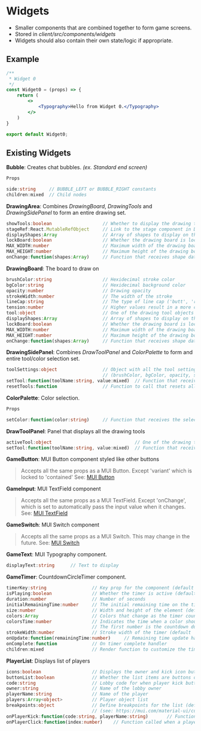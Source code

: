 # Widgets

- Smaller components that are combined together to form game screens.
- Stored in *client/src/components/widgets*
- Widgets should also contain their own state/logic if appropriate.

## Example

```jsx title="client/src/components/widgets/Widget0.js"
/**
 * Widget 0
 */
const Widget0 = (props) => {
    return (
        <>
            <Typography>Hello from Widget 0.</Typography>
        </>
    )
}

export default Widget0;
```

## Existing Widgets

**Bubble**: Creates chat bubbles. *(ex. Standard end screen)*
```ts
Props

side:string		// BUBBLE_LEFT or BUBBLE_RIGHT constants
children:mixed	// Child nodes
```

**DrawingArea**: Combines *DrawingBoard*, *DrawingTools* and *DrawingSidePanel*
to form an entire drawing set.
```ts
showTools:boolean					// Whether to display the drawing tools panel
stageRef:React.MutableRefObject 	// Link to the stage component in DrawingBoard
displayShapes:Array 				// Array of shapes to display on the DrawingBoard on load
lockBoard:boolean					// Whether the drawing board is locked to prevent drawing
MAX_WIDTH:number					// Maximum width of the drawing board
MAX_HEIGHT:number					// Maximum height of the drawing board
onChange:function(shapes:Array)		// Function that receives shape data when the state changes
```

**DrawingBoard**: The board to draw on
```ts
brushColor:string					// Hexidecimal stroke color
bgColor:string						// Hexidecimal background color
opacity:number						// Drawing opacity
strokeWidth:number					// The width of the stroke
lineCap:string						// The type of line cap ('butt', 'round', or 'square')
tension:number						// Higher values result in a more curvy line. 0 = no interpolation.
tool:object 						// One of the drawing tool objects defined in DrawingTools
displayShapes:Array 				// Array of shapes to display on the DrawingBoard on load
lockBoard:boolean					// Whether the drawing board is locked to prevent drawing
MAX_WIDTH:number					// Maximum width of the drawing board
MAX_HEIGHT:number					// Maximum height of the drawing board
onChange:function(shapes:Array)		// Function that receives shape data when the state changes
```

**DrawingSidePanel**: Combines *DrawToolPanel* and *ColorPalette* to form and entire tool/color
selection set.
```ts
toolSettings:object 				// Object with all the tool settings
									// (brushColor, bgColor, opacity, strokeWidth, lineCap, tension, tool)
setTool:function(toolName:string, value:mixed)	// Function that receives the name of the tool to and it's new value
resetTools:function 				// Function to call that resets all the tool settings
```

**ColorPalette**: Color selection.

```ts
Props

setColor:function(color:string)		// Function that receives the selected color (as hexidecimal)
```

**DrawToolPanel**: Panel that displays all the drawing tools
```ts
activeTool:object 								// One of the drawing tool objects defined in DrawingTools
setTool:function(toolName:string, value:mixed)	// Function that receives the name of the tool to and it's new value
```

**GameButton**: MUI Button component styled like other buttons

> Accepts all the same props as a MUI Button. Except 'variant' which is locked to 'contained'
> See: [MUI Button](https://mui.com/material-ui/react-button/)

**GameInput**: MUI TextField component

> Accepts all the same props as a MUI TextField. Except 'onChange', which is set to automatically
> pass the input value when it changes.
> See: [MUI TextField](https://mui.com/material-ui/react-text-field/)

**GameSwitch**: MUI Switch component

> Accepts all the same props as a MUI Switch. This may change in the future.
> See: [MUI Switch](https://mui.com/material-ui/react-switch/)

**GameText**: MUI Typography component.
```ts
displayText:string		// Text to display
```

**GameTimer**: CountdownCircleTimer component.
```ts
timerKey:string					// Key prop for the component (default 'gameTimer')
isPlaying:boolean				// Whether the timer is active (default 'true')
duration:number					// Number of seconds
initialRemainingTime:number 	// The initial remaining time on the timer if different from the duration (default 'null')
size:number 					// Width and height of the element (default '60')
colors:Array 					// Colors that change as the timer counts
colorsTime:number 				// Indicates the time when a color should switch to the next color.
								// The first number is the countdown duration and the last one is 0 or goal.
strokeWidth:number 				// Stroke width of the timer (default '5')
onUpdate:function(remainingTime:number) 	// Remaining time update handler
onComplete:function 			// On timer complete handler
children:mixed					// Render function to customize the time/content in the center of the circle
```

**PlayerList**: Displays list of players
```ts
icons:boolean					// Displays the owner and kick icon buttons (default 'true')
buttonList:boolean				// Whether the list items are buttons or not (default 'false')
code:string						// Lobby code for when player kick button is clicked
owner:string					// Name of the lobby owner
playerName:string				// Name of the player
players:Array<object>			// Player object list
breakpoints:object 				// Define breakpoints for the list (default {xs:4})
								// (see: https://mui.com/material-ui/customization/breakpoints/)
onPlayerKick:function(code:string, playerName:string)		// Function called when a player kick button is clicked
onPlayerClick:function(index:number)	// Function called when a player list item button is clicked (when buttonList is 'true')
```